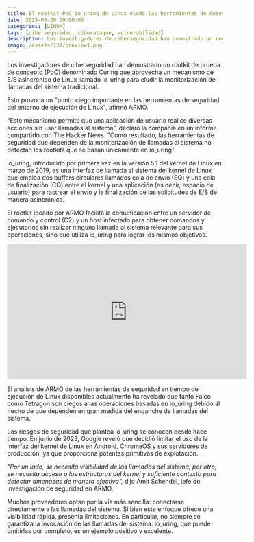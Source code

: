 ```yaml
---
title: El rootkit PoC io_uring de Linux elude las herramientas de detección de amenazas basadas en llamadas del sistema
date: 2025-05-20 09:00:00 
categories: [LINUX]
tags: [ciberseguridad, ciberataque, vulnerabilidad]
description: Los investigadores de ciberseguridad han demostrado un rootkit de prueba de concepto (PoC) denominado Curing...
image: /assets/137/preview1.png
---
```


Los investigadores de ciberseguridad han demostrado un rootkit de prueba de concepto (PoC) denominado Curing que aprovecha un mecanismo de E/S asincrónico de Linux llamado io_uring para eludir la monitorización de llamadas del sistema tradicional.

Esto provoca un "punto ciego importante en las herramientas de seguridad del entorno de ejecución de Linux", afirmó ARMO.

"Este mecanismo permite que una aplicación de usuario realice diversas acciones sin usar llamadas al sistema", declaró la compañía en un informe compartido con The Hacker News. "Como resultado, las herramientas de seguridad que dependen de la monitorización de llamadas al sistema no detectan los rootkits que se basan únicamente en io_uring".

io_uring, introducido por primera vez en la versión 5.1 del kernel de Linux en marzo de 2019, es una interfaz de llamada al sistema del kernel de Linux que emplea dos buffers circulares llamados cola de envío (SQ) y una cola de finalización (CQ) entre el kernel y una aplicación (es decir, espacio de usuario) para rastrear el envío y la finalización de las solicitudes de E/S de manera asincrónica.

El rootkit ideado por ARMO facilita la comunicación entre un servidor de comando y control (C2) y un host infectado para obtener comandos y ejecutarlos sin realizar ninguna llamada al sistema relevante para sus operaciones, sino que utiliza io_uring para lograr los mismos objetivos.

<iframe width="560" height="315" src="https://www.youtube.com/watch?v=oJ6VQO87MIY" frameborder="0" allowfullscreen></iframe>

El análisis de ARMO de las herramientas de seguridad en tiempo de ejecución de Linux disponibles actualmente ha revelado que tanto Falco como Tetragon son ciegos a las operaciones basadas en io_uring debido al hecho de que dependen en gran medida del enganche de llamadas del sistema.

Los riesgos de seguridad que plantea io_uring se conocen desde hace tiempo. En junio de 2023, Google reveló que decidió limitar el uso de la interfaz del kernel de Linux en Android, ChromeOS y sus servidores de producción, ya que proporciona potentes primitivas de explotación.

*"Por un lado, se necesita visibilidad de las llamadas del sistema; por otro, se necesita acceso a las estructuras del kernel y suficiente contexto para detectar amenazas de manera efectiva",* dijo Amit Schendel, jefe de investigación de seguridad en ARMO.

Muchos proveedores optan por la vía más sencilla: conectarse directamente a las llamadas del sistema. Si bien este enfoque ofrece una visibilidad rápida, presenta limitaciones. En particular, no siempre se garantiza la invocación de las llamadas del sistema. io_uring, que puede omitirlas por completo, es un ejemplo positivo y excelente.



